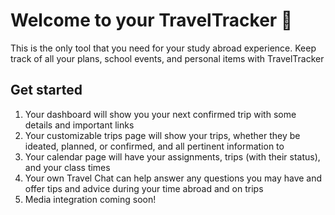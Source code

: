 # Welcome to your TravelTracker 👋

This is the only tool that you need for your study abroad experience. Keep track of all your plans, school events, and personal items with TravelTracker

## Get started

1. Your dashboard will show you your next confirmed trip with some details and important links 
2. Your customizable trips page will show your trips, whether they be ideated, planned, or confirmed, and all pertinent information to
3. Your calendar page will have your assignments, trips (with their status), and your class times 
4. Your own Travel Chat can help answer any questions you may have and offer tips and advice during your time abroad and on trips
5. Media integration coming soon! 
